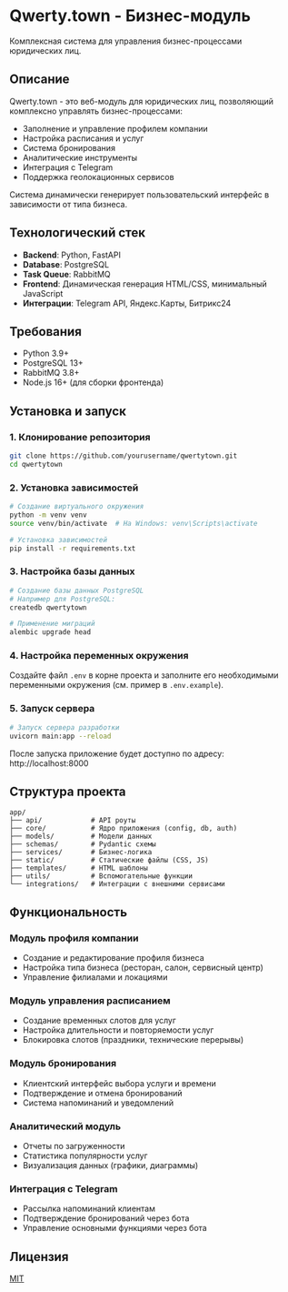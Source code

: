 # Qwerty.town - Бизнес-модуль

Комплексная система для управления бизнес-процессами юридических лиц.

## Описание

Qwerty.town - это веб-модуль для юридических лиц, позволяющий комплексно управлять бизнес-процессами:
- Заполнение и управление профилем компании
- Настройка расписания и услуг
- Система бронирования
- Аналитические инструменты
- Интеграция с Telegram
- Поддержка геолокационных сервисов

Система динамически генерирует пользовательский интерфейс в зависимости от типа бизнеса.

## Технологический стек

- **Backend**: Python, FastAPI
- **Database**: PostgreSQL
- **Task Queue**: RabbitMQ
- **Frontend**: Динамическая генерация HTML/CSS, минимальный JavaScript
- **Интеграции**: Telegram API, Яндекс.Карты, Битрикс24

## Требования

- Python 3.9+
- PostgreSQL 13+
- RabbitMQ 3.8+
- Node.js 16+ (для сборки фронтенда)

## Установка и запуск

### 1. Клонирование репозитория

```bash
git clone https://github.com/yourusername/qwertytown.git
cd qwertytown
```

### 2. Установка зависимостей

```bash
# Создание виртуального окружения
python -m venv venv
source venv/bin/activate  # На Windows: venv\Scripts\activate

# Установка зависимостей
pip install -r requirements.txt
```

### 3. Настройка базы данных

```bash
# Создание базы данных PostgreSQL
# Например для PostgreSQL:
createdb qwertytown

# Применение миграций
alembic upgrade head
```

### 4. Настройка переменных окружения

Создайте файл `.env` в корне проекта и заполните его необходимыми переменными окружения (см. пример в `.env.example`).

### 5. Запуск сервера

```bash
# Запуск сервера разработки
uvicorn main:app --reload
```

После запуска приложение будет доступно по адресу: http://localhost:8000

## Структура проекта

```
app/
├── api/            # API роуты
├── core/           # Ядро приложения (config, db, auth)
├── models/         # Модели данных
├── schemas/        # Pydantic схемы
├── services/       # Бизнес-логика
├── static/         # Статические файлы (CSS, JS)
├── templates/      # HTML шаблоны
├── utils/          # Вспомогательные функции
└── integrations/   # Интеграции с внешними сервисами
```

## Функциональность

### Модуль профиля компании
- Создание и редактирование профиля бизнеса
- Настройка типа бизнеса (ресторан, салон, сервисный центр)
- Управление филиалами и локациями

### Модуль управления расписанием
- Создание временных слотов для услуг
- Настройка длительности и повторяемости услуг
- Блокировка слотов (праздники, технические перерывы)

### Модуль бронирования
- Клиентский интерфейс выбора услуги и времени
- Подтверждение и отмена бронирований
- Система напоминаний и уведомлений

### Аналитический модуль
- Отчеты по загруженности
- Статистика популярности услуг
- Визуализация данных (графики, диаграммы)

### Интеграция с Telegram
- Рассылка напоминаний клиентам
- Подтверждение бронирований через бота
- Управление основными функциями через бота

## Лицензия

[MIT](LICENSE) 